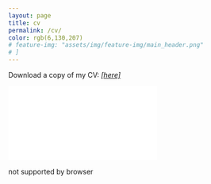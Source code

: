 ```yaml
---
layout: page
title: cv
permalink: /cv/
color: rgb(6,130,207)
# feature-img: "assets/img/feature-img/main_header.png"
# ]
---
```


Download a copy of my CV: [*[here]*](/assets/pdf/Brenner_CV_2021-11-21.pdf)

<!-- I need to figure out the width situation - -->
<!-- <object data="/assets/pdf/CV_Apr29_2021.pdf" type="application/pdf" width="2500px" height="750px">
    <embed src="/assets/pdf/CV_Apr29_2021.pdf" type="application/pdf">
        <p>not supported by browser</p>
    </embed>
</object> -->


<object data="/assets/pdf/CV_Apr29_2021.pdf" type="application/pdf" width="100%" height="750px">
    <embed src="/assets/pdf/Brenner_CV_2021-11-21.pdf" type="application/pdf">
        <p>not supported by browser</p>
    </embed>
</object>
